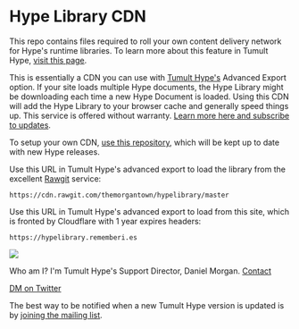 # Hype Library CDN

This repo contains files required to roll your own content delivery network for Hype's runtime libraries. To learn more about this feature in Tumult Hype, [visit this page](http://tumult.com/hype/documentation/3.0/#external-runtime-hosting). 

This is essentially a CDN you can use with [Tumult Hype's](http://tumult.com/hype/pro) Advanced Export option. If your site loads multiple Hype documents, the Hype Library might be downloading each time a new Hype Document is loaded. Using this CDN will add the Hype Library to your browser cache and generally speed things up. This service is offered without warranty. [Learn more here and subscribe to updates](https://forums.tumult.com/t/latest-hype-lib-on-cloudflare-or-similiar-cdn/10997/2?u=daniel).

To setup your own CDN, [use this repository](https://github.com/themorgantown/hypelibrary), which will be kept up to date with new Hype releases. 

Use this URL in Tumult Hype's advanced export to load the library from the excellent [Rawgit](https://rawgit.com/) service:

`https://cdn.rawgit.com/themorgantown/hypelibrary/master`

Use this URL in Tumult Hype's advanced export to load from this site, which is fronted by Cloudflare with 1 year expires headers:

`https://hypelibrary.rememberi.es`

![](https://raw.githubusercontent.com/themorgantown/hypelibrary/master/image.png)

Who am I? I'm Tumult Hype's Support Director, Daniel Morgan. [Contact](mailto:themorgantown@gmail.com)

[DM on Twitter](https://twitter.com/danielmorgan)

The best way to be notified when a new Tumult Hype version is updated is by [joining the mailing list](http://tumult.com/hype/#social-signups).
